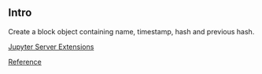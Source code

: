 ## Intro

Create a block object containing name, timestamp, hash and previous hash.


[Jupyter Server Extensions](https://jupyter-notebook.readthedocs.io/en/stable/extending/handlers.html#writing-a-notebook-server-extension)

[Reference](https://jupyter-notebook.readthedocs.io/en/stable/examples/Notebook/Distributing%20Jupyter%20Extensions%20as%20Python%20Packages.html#Defining-the-server-extension-and-nbextension)
